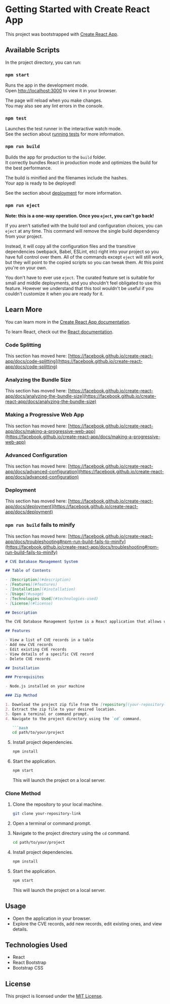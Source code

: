 
# Getting Started with Create React App

This project was bootstrapped with [Create React App](https://github.com/facebook/create-react-app).

## Available Scripts

In the project directory, you can run:

### `npm start`

Runs the app in the development mode.\
Open [http://localhost:3000](http://localhost:3000) to view it in your browser.

The page will reload when you make changes.\
You may also see any lint errors in the console.

### `npm test`

Launches the test runner in the interactive watch mode.\
See the section about [running tests](https://facebook.github.io/create-react-app/docs/running-tests) for more information.

### `npm run build`

Builds the app for production to the `build` folder.\
It correctly bundles React in production mode and optimizes the build for the best performance.

The build is minified and the filenames include the hashes.\
Your app is ready to be deployed!

See the section about [deployment](https://facebook.github.io/create-react-app/docs/deployment) for more information.

### `npm run eject`

**Note: this is a one-way operation. Once you `eject`, you can't go back!**

If you aren't satisfied with the build tool and configuration choices, you can `eject` at any time. This command will remove the single build dependency from your project.

Instead, it will copy all the configuration files and the transitive dependencies (webpack, Babel, ESLint, etc) right into your project so you have full control over them. All of the commands except `eject` will still work, but they will point to the copied scripts so you can tweak them. At this point you're on your own.

You don't have to ever use `eject`. The curated feature set is suitable for small and middle deployments, and you shouldn't feel obligated to use this feature. However we understand that this tool wouldn't be useful if you couldn't customize it when you are ready for it.

## Learn More

You can learn more in the [Create React App documentation](https://facebook.github.io/create-react-app/docs/getting-started).

To learn React, check out the [React documentation](https://reactjs.org/).

### Code Splitting

This section has moved here: [https://facebook.github.io/create-react-app/docs/code-splitting](https://facebook.github.io/create-react-app/docs/code-splitting)

### Analyzing the Bundle Size

This section has moved here: [https://facebook.github.io/create-react-app/docs/analyzing-the-bundle-size](https://facebook.github.io/create-react-app/docs/analyzing-the-bundle-size)

### Making a Progressive Web App

This section has moved here: [https://facebook.github.io/create-react-app/docs/making-a-progressive-web-app](https://facebook.github.io/create-react-app/docs/making-a-progressive-web-app)

### Advanced Configuration

This section has moved here: [https://facebook.github.io/create-react-app/docs/advanced-configuration](https://facebook.github.io/create-react-app/docs/advanced-configuration)

### Deployment

This section has moved here: [https://facebook.github.io/create-react-app/docs/deployment](https://facebook.github.io/create-react-app/docs/deployment)

### `npm run build` fails to minify

This section has moved here: [https://facebook.github.io/create-react-app/docs/troubleshooting#npm-run-build-fails-to-minify](https://facebook.github.io/create-react-app/docs/troubleshooting#npm-run-build-fails-to-minify)



```markdown
# CVE Database Management System

## Table of Contents

- [Description](#description)
- [Features](#features)
- [Installation](#installation)
- [Usage](#usage)
- [Technologies Used](#technologies-used)
- [License](#license)

## Description

The CVE Database Management System is a React application that allows users to manage Common Vulnerabilities and Exposures (CVE) records. It provides features such as adding new CVE records, editing existing records, viewing details, and deleting records.

## Features

- View a list of CVE records in a table
- Add new CVE records
- Edit existing CVE records
- View details of a specific CVE record
- Delete CVE records

## Installation

### Prerequisites

- Node.js installed on your machine

### Zip Method

1. Download the project zip file from the [repository](your-repository-link).
2. Extract the zip file to your desired location.
3. Open a terminal or command prompt.
4. Navigate to the project directory using the `cd` command.

   ```bash
   cd path/to/your/project
   ```

5. Install project dependencies.

   ```bash
   npm install
   ```

6. Start the application.

   ```bash
   npm start
   ```

   This will launch the project on a local server.

### Clone Method

1. Clone the repository to your local machine.

   ```bash
   git clone your-repository-link
   ```

2. Open a terminal or command prompt.
3. Navigate to the project directory using the `cd` command.

   ```bash
   cd path/to/your/project
   ```

4. Install project dependencies.

   ```bash
   npm install
   ```

5. Start the application.

   ```bash
   npm start
   ```

   This will launch the project on a local server.

## Usage

- Open the application in your browser.
- Explore the CVE records, add new records, edit existing ones, and view details.

## Technologies Used

- React
- React Bootstrap
- Bootstrap CSS

## License

This project is licensed under the [MIT License](LICENSE).
```
